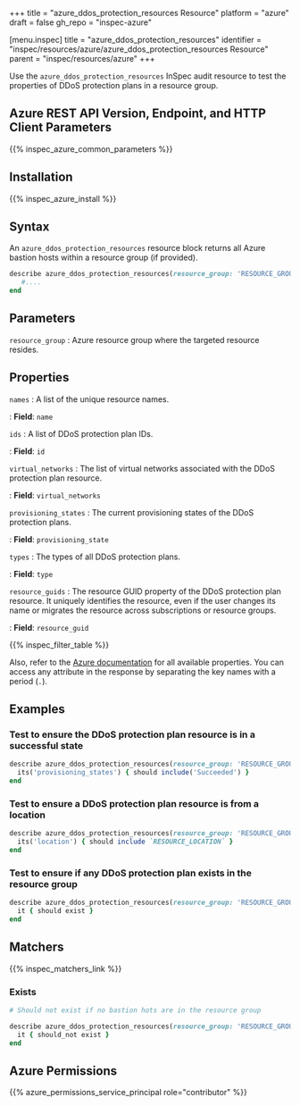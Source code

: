 +++
title = "azure_ddos_protection_resources Resource"
platform = "azure"
draft = false
gh_repo = "inspec-azure"

[menu.inspec]
title = "azure_ddos_protection_resources"
identifier = "inspec/resources/azure/azure_ddos_protection_resources Resource"
parent = "inspec/resources/azure"
+++

Use the `azure_ddos_protection_resources` InSpec audit resource to test the properties of DDoS protection plans in a resource group.

## Azure REST API Version, Endpoint, and HTTP Client Parameters

{{% inspec_azure_common_parameters %}}

## Installation

{{% inspec_azure_install %}}

## Syntax

An `azure_ddos_protection_resources` resource block returns all Azure bastion hosts within a resource group (if provided).

```ruby
describe azure_ddos_protection_resources(resource_group: 'RESOURCE_GROUP') do
   #....
end
```

## Parameters

`resource_group`
: Azure resource group where the targeted resource resides.

## Properties

`names`
: A list of the unique resource names.

: **Field**: `name`

`ids`
: A list of DDoS protection plan IDs.

: **Field**: `id`

`virtual_networks`
: The list of virtual networks associated with the DDoS protection plan resource.

: **Field**: `virtual_networks`

`provisioning_states`
: The current provisioning states of the DDoS protection plans.

: **Field**: `provisioning_state`

`types`
: The types of all DDoS protection plans.

: **Field**: `type`

`resource_guids`
: The resource GUID property of the DDoS protection plan resource. It uniquely identifies the resource, even if the user changes its name or migrates the resource across subscriptions or resource groups.

: **Field**: `resource_guid`

{{% inspec_filter_table %}}

Also, refer to the [Azure documentation](https://docs.microsoft.com/en-us/rest/api/virtualnetwork/ddos-protection-plans/list) for all available properties. You can access any attribute in the response by separating the key names with a period (`.`).

## Examples

### Test to ensure the DDoS protection plan resource is in a successful state

```ruby
describe azure_ddos_protection_resources(resource_group: 'RESOURCE_GROUP') do
  its('provisioning_states') { should include('Succeeded') }
end
```

### Test to ensure a DDoS protection plan resource is from a location

```ruby
describe azure_ddos_protection_resources(resource_group: 'RESOURCE_GROUP') do
  its('location') { should include `RESOURCE_LOCATION` }
end
```

### Test to ensure if any DDoS protection plan exists in the resource group

```ruby
describe azure_ddos_protection_resources(resource_group: 'RESOURCE_GROUP') do
  it { should exist }
end
```

## Matchers

{{% inspec_matchers_link %}}

### Exists

```ruby
# Should not exist if no bastion hots are in the resource group

describe azure_ddos_protection_resources(resource_group: 'RESOURCE_GROUP') do
  it { should_not exist }
end
```

## Azure Permissions

{{% azure_permissions_service_principal role="contributor" %}}
